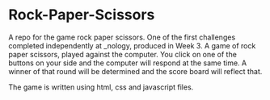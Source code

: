 # Rock-Paper-Scissors

A repo for the game rock paper scissors. One of the first challenges completed independently at _nology, produced in Week 3. A game of rock paper scissors, played against the computer. You click on one of the buttons on your side and the computer will respond at the same time. A winner of that round will be determined and the score board will reflect that.

The game is written using html, css and javascript files.
